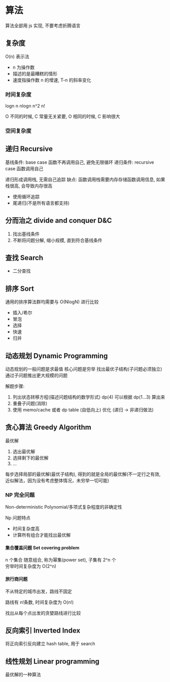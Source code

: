 # 算法

算法全部用 js 实现, 不要考虑折腾语言

## 复杂度

O(n) 表示法

- n 为操作数
- 描述的是最糟糕的情形
- 速度指操作数 n 的增速, T-n 的斜率变化

### 时间复杂度

logn
n
nlogn
n^2
n!

O 不同的时候, C 常量无关紧要, O 相同的时候, C 影响很大

### 空间复杂度

## 递归 Recursive

基线条件: base case 函数不再调用自己, 避免无限循环
递归条件: recursive case 函数调用自己

递归形成调用栈, 无需自己追踪
缺点: 函数调用栈需要内存存储函数调用信息, 如果栈很高, 会导致内存很高

- 使用循环追踪
- 尾递归(不是所有语言都支持)

## 分而治之 divide and conquer D&C

1. 找出基线条件
2. 不断将问题分解, 缩小规模, 直到符合基线条件

## 查找 Search

- 二分查找

## 排序 Sort

通用的排序算法群均需要与 O(NlogN) 进行比较

- 插入/希尔
- 冒泡
- 选择
- 快速
- 归并

## 动态规划 Dynamic Programming

动态规划的一般问题是求最值
核心问题是穷举 找出最优子结构(子问题必须独立)  
通过子问题推出更大规模的问题

解题步骤:

1. 列出状态转移方程(描述问题结构的数学形式)  dp(4) 可以根据 dp(1...3) 算出来
2. 重叠子问题(消除)
3. 使用 memo/cache 或者 dp table (自低向上) 优化 (递归 -> 非递归做法)

## 贪心算法 Greedy Algorithm

最优解

1. 选出最优解
2. 选择剩下的最优解
3. ...

每步选择局部的最优解(最优子结构), 得到的就是全局的最优解(不一定行之有效, 近似解法，因为没有考虑整体情况，未穷举一切可能)

### NP 完全问题

Non-deterministic Polynomial/多项式复杂程度的非确定性

Np 问题特点

- 时间复杂度高
- 计算所有组合才能找出最优解

#### 集合覆盖问题 Set covering problem

n 个集合
随意组合, 称为幂集(power set), 子集有 2^n 个  
穷举时间复杂度为 O(2^n)  

#### 旅行商问题

不从特定的城市出发，路线不固定

路线有 n!条数, 时间复杂度为 O(n!)

找出从每个点出发的贪婪路线进行比较

## 反向索引 Inverted Index

将正向索引反向建立 hash table, 用于 search

## 线性规划 Linear programming

最优解的一种算法
